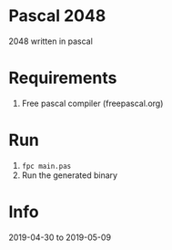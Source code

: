 # Pascal 2048
2048 written in pascal

# Requirements
1. Free pascal compiler (freepascal.org)

# Run
1. `fpc main.pas`
2. Run the generated binary

# Info
2019-04-30 to 2019-05-09